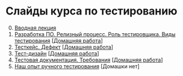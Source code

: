 # Слайды курса по тестированию

0. [Вводная лекция](https://urfu-2017.github.io/testing-slides/00_intro)
1. [Разработка ПО. Релизный процесс. Роль тестировщика. Виды тестирования](https://urfu-2017.github.io/testing-slides/01_live_cycle/) \[[Домашняя работа](https://urfu-2017.github.io/testing-slides/01_live_cycle/index.html#/6)\]
2. [Тесткейс. Дефект](https://urfu-2017.github.io/testing-slides/02_tc/) \[[Домашняя работа](02_homework/README.md)\]
3. [Тест-дизайн](https://urfu-2017.github.io/testing-slides/03_test-design/#/) \[[Домашняя работа](03_homework/README.md)\]
4. [Тестовая документация. Требования](https://urfu-2017.github.io/testing-slides/04_documentation/#/) \[[Домашняя работа](04_homework/README.md)\]
5. [Наш опыт ручного тестирования](https://urfu-2017.github.io/testing-slides/05_our_experience/#/) \[Домашки нет\]
